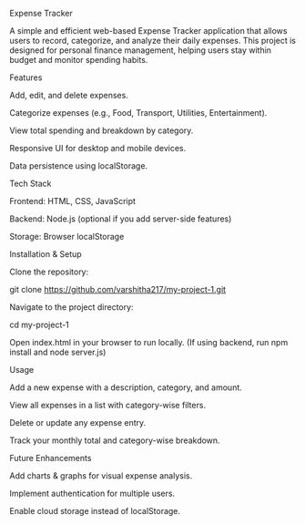 Expense Tracker

A simple and efficient web-based Expense Tracker application that allows users to record, categorize, and analyze their daily expenses. This project is designed for personal finance management, helping users stay within budget and monitor spending habits.

Features

Add, edit, and delete expenses.

Categorize expenses (e.g., Food, Transport, Utilities, Entertainment).

View total spending and breakdown by category.

Responsive UI for desktop and mobile devices.

Data persistence using localStorage.

Tech Stack

Frontend: HTML, CSS, JavaScript

Backend: Node.js (optional if you add server-side features)

Storage: Browser localStorage

Installation & Setup

Clone the repository:

git clone https://github.com/varshitha217/my-project-1.git


Navigate to the project directory:

cd my-project-1


Open index.html in your browser to run locally.
(If using backend, run npm install and node server.js)

Usage

Add a new expense with a description, category, and amount.

View all expenses in a list with category-wise filters.

Delete or update any expense entry.

Track your monthly total and category-wise breakdown.

Future Enhancements

Add charts & graphs for visual expense analysis.

Implement authentication for multiple users.

Enable cloud storage instead of localStorage.
